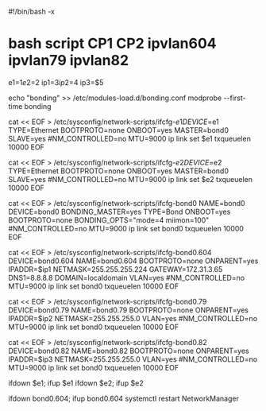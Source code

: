 #!/bin/bash -x
# bash script CP1 CP2 ipvlan604 ipvlan79 ipvlan82

e1=$1
e2=$2
ip1=$3
ip2=$4
ip3=$5

echo "bonding" >> /etc/modules-load.d/bonding.conf
modprobe --first-time bonding

cat << EOF > /etc/sysconfig/network-scripts/ifcfg-$e1
DEVICE=$e1
TYPE=Ethernet
BOOTPROTO=none
ONBOOT=yes
MASTER=bond0
SLAVE=yes
#NM_CONTROLLED=no
MTU=9000
ip link set $e1 txqueuelen 10000
EOF

cat << EOF > /etc/sysconfig/network-scripts/ifcfg-$e2
DEVICE=$e2
TYPE=Ethernet
BOOTPROTO=none
ONBOOT=yes
MASTER=bond0
SLAVE=yes
#NM_CONTROLLED=no
MTU=9000
ip link set $e2 txqueuelen 10000
EOF


cat << EOF > /etc/sysconfig/network-scripts/ifcfg-bond0
NAME=bond0
DEVICE=bond0
BONDING_MASTER=yes
TYPE=Bond
ONBOOT=yes
BOOTPROTO=none
BONDING_OPTS="mode=4 miimon=100"
#NM_CONTROLLED=no
MTU=9000
ip link set bond0 txqueuelen 10000
EOF

cat << EOF > /etc/sysconfig/network-scripts/ifcfg-bond0.604
DEVICE=bond0.604
NAME=bond0.604
BOOTPROTO=none
ONPARENT=yes
IPADDR=$ip1
NETMASK=255.255.255.224
GATEWAY=172.31.3.65
DNS1=8.8.8.8
DOMAIN=localdomain
VLAN=yes
#NM_CONTROLLED=no
MTU=9000
ip link set bond0 txqueuelen 10000
EOF

cat << EOF > /etc/sysconfig/network-scripts/ifcfg-bond0.79
DEVICE=bond0.79
NAME=bond0.79
BOOTPROTO=none
ONPARENT=yes
IPADDR=$ip2
NETMASK=255.255.255.0
VLAN=yes
#NM_CONTROLLED=no
MTU=9000
ip link set bond0 txqueuelen 10000
EOF

cat << EOF > /etc/sysconfig/network-scripts/ifcfg-bond0.82
DEVICE=bond0.82
NAME=bond0.82
BOOTPROTO=none
ONPARENT=yes
IPADDR=$ip3
NETMASK=255.255.255.0
VLAN=yes
#NM_CONTROLLED=no
MTU=9000
ip link set bond0 txqueuelen 10000
EOF

ifdown $e1; ifup $e1
ifdown $e2; ifup $e2

ifdown bond0.604; ifup bond0.604
systemctl restart NetworkManager
